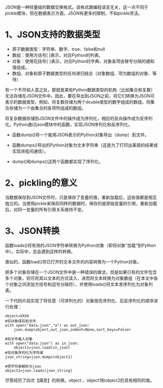 JSON是一种轻量级的数据交换格式。该格式跟编程语言无关，这一点不同于pickle模块，但在数据表示方面，JSON有更多的限制，不如pickle灵活。

# 1、JSON支持的数据类型

* 原子数据类型：字符串、数字、true、false和null
* 数组：使用方括号\[ \]表示，对应Python的列表。
* 对象：使用花括号{ }表示，对应Python的字典，对象各项由冒号分隔的键和值组成。
* 数组、对象和原子数据类型的任何递归结合（对象数组、项为数组的对象、等待）

有一个不尽如人意之处，那就是某些Python数据类型的机构（比如集合和复数）无法存储在JSON文件中。因此，要在导出到JSON之前，将它们转换为JSON可表示的数据类型，例如，将复数存储为两个double类型的数字组成的数组，将集合存储为一个由集合的各项所组成的数组。

将复杂数据存储到JSON文件中的操作成为序列化，相应的反向操作成为反序列化。Python通过json模块中的函数，实现JSON序列化和反序列化。

* 函数dump\(\)将一个能用JSON表示的Python对象导出（dump）到文件。

* 函数dumps\(\)导出的Python对象为文本字符串（这是为了打印出美观的结果或实现进程间通信）。

* dump\(\)和dumps\(\)这两个函数都实现了序列化。

# 2、pickling的意义

当数据保存到JSON文件时，只是保存了变量的值，重新加载后，这些值都是相互独立的。当使用pickle来保存同样的数据时，保存的是原始变量的引用，重新加载后，对同一变量的所有引用关系维持不变。

# 3、JSON转换

函数loads\(\)将有效的JSON字符串转换为Python对象（即将对象”加载“到Python中）。实际中，总会遇到这样的转换。

类似的，函数load\(\)将已打开的文本文件的内容转换为一个Python对象。

把多个对象存储在一个JSON文件中是一种错误的做法，但是如果已有的文件包含多个对象，则可将其以文本的方式读入，进而将文本转换为对象数组（在本文中各个对象之间添加方括号和逗号分隔符），并使用loads\(\)将文本发序列化为对象列表。

一下代码片段实现了将任意（可序列化的）对象按先序列化、后反序列化的顺序进行处理：

```
object=XXXX
#将对象保存到文件
with open("data.json","w") as out_json:
    json.dump(object,out_json,indent=None,sort_keys=False)
    
#将文件载入对象
with open("data.json") as in_json:
    object1=json.load(in_json)
#将对象序列化为字符串
json_string=json.dumps(object1)

#把字符串解析为json
object2=json.loads(json_string)
```

尽管经历了四次【痛苦】的转换，object 、object1和object2扔具有相同的值。

